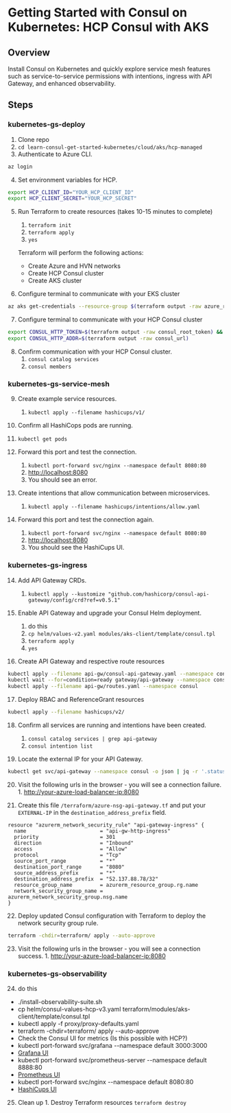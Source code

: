 # Getting Started with Consul on Kubernetes: HCP Consul with AKS

## Overview

Install Consul on Kubernetes and quickly explore service mesh features such as service-to-service permissions with intentions, ingress with API Gateway, and enhanced observability.

## Steps

### kubernetes-gs-deploy

1. Clone repo
2. `cd learn-consul-get-started-kubernetes/cloud/aks/hcp-managed`
3. Authenticate to Azure CLI.

```sh
az login
```

4. Set environment variables for HCP.

```sh
export HCP_CLIENT_ID="YOUR_HCP_CLIENT_ID"
export HCP_CLIENT_SECRET="YOUR_HCP_SECRET"
```

5. Run Terraform to create resources (takes 10-15 minutes to complete)
    1. `terraform init`
    2. `terraform apply`
    3. `yes`

    Terraform will perform the following actions:
    - Create Azure and HVN networks
    - Create HCP Consul cluster
    - Create AKS cluster

6. Configure terminal to communicate with your EKS cluster

```sh
az aks get-credentials --resource-group $(terraform output -raw azure_rg_name) --name $(terraform output -raw aks_cluster_name)
```

7. Configure terminal to communicate with your HCP Consul cluster

```sh
export CONSUL_HTTP_TOKEN=$(terraform output -raw consul_root_token) && \
export CONSUL_HTTP_ADDR=$(terraform output -raw consul_url)
```

8. Confirm communication with your HCP Consul cluster.
   1. `consul catalog services`
   2. `consul members`

### kubernetes-gs-service-mesh

9. Create example service resources.
    1. `kubectl apply --filename hashicups/v1/`

10. Confirm all HashiCops pods are running.
   1.  `kubectl get pods`

11. Forward this port and test the connection.
    1.  `kubectl port-forward svc/nginx --namespace default 8080:80`
    2.  [http://localhost:8080](http://localhost:8080)
    3.  You should see an error.

12. Create intentions that allow communication between microservices.
    1.  `kubectl apply --filename hashicups/intentions/allow.yaml`

13. Forward this port and test the connection again.
    1.  `kubectl port-forward svc/nginx --namespace default 8080:80`
    2.  [http://localhost:8080](http://localhost:8080)
    3.  You should see the HashiCups UI.

### kubernetes-gs-ingress

14. Add API Gateway CRDs.
    1.  `kubectl apply --kustomize "github.com/hashicorp/consul-api-gateway/config/crd?ref=v0.5.1"`

15. Enable API Gateway and upgrade your Consul Helm deployment.
    1.  do this
    2.  `cp helm/values-v2.yaml modules/aks-client/template/consul.tpl` 
    3.  `terraform apply`
    4.  `yes`

16. Create API Gateway and respective route resources

```sh
kubectl apply --filename api-gw/consul-api-gateway.yaml --namespace consul && \
kubectl wait --for=condition=ready gateway/api-gateway --namespace consul --timeout=90s && \
kubectl apply --filename api-gw/routes.yaml --namespace consul
```

17. Deploy RBAC and ReferenceGrant resources

```sh
kubectl apply --filename hashicups/v2/
```

18. Confirm all services are running and intentions have been created.
    1.  `consul catalog services | grep api-gateway`
    2.  `consul intention list`

19.  Locate the external IP for your API Gateway.

```sh
kubectl get svc/api-gateway --namespace consul -o json | jq -r '.status.loadBalancer.ingress[0].ip'
```

20.  Visit the following urls in the browser - you will see a connection failure.
    1. [http://your-azure-load-balancer-ip:8080](http://your-azure-load-balancer-ip:8080)

21. Create this file `/terraform/azure-nsg-api-gateway.tf` and put your `EXTERNAL-IP` in the `destination_address_prefix` field.

```t
resource "azurerm_network_security_rule" "api-gateway-ingress" {
  name                        = "api-gw-http-ingress"
  priority                    = 301
  direction                   = "Inbound"
  access                      = "Allow"
  protocol                    = "Tcp"
  source_port_range           = "*"
  destination_port_range      = "8080"
  source_address_prefix       = "*"
  destination_address_prefix  = "52.137.88.78/32"
  resource_group_name         = azurerm_resource_group.rg.name
  network_security_group_name = azurerm_network_security_group.nsg.name
}
```

22. Deploy updated Consul configuration with Terraform to deploy the network security group rule.

```sh
terraform -chdir=terraform/ apply --auto-approve
```

23.  Visit the following urls in the browser - you will see a connection success.
    1. [http://your-azure-load-balancer-ip:8080](http://your-azure-load-balancer-ip:8080)


### kubernetes-gs-observability

24. do this

- ./install-observability-suite.sh
- cp helm/consul-values-hcp-v3.yaml terraform/modules/aks-client/template/consul.tpl
- kubectl apply -f proxy/proxy-defaults.yaml
- terraform -chdir=terraform/ apply --auto-approve
- Check the Consul UI for metrics (Is this possible with HCP?)
- kubectl port-forward svc/grafana --namespace default 3000:3000
- [Grafana UI](http://localhost:3000/)
- kubectl port-forward svc/prometheus-server --namespace default 8888:80
- [Prometheus UI](http://localhost:8888/)
- kubectl port-forward svc/nginx --namespace default 8080:80
- [HashiCups UI](http://localhost:8080/)

25.   Clean up
    1. Destroy Terraform resources
      `terraform destroy`